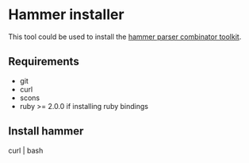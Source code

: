 # Hammer installer

This tool could be used to install the [hammer parser combinator toolkit](https://github.com/prashantbarca/hammer).

## Requirements

- git
- curl
- scons
- ruby >= 2.0.0 if installing ruby bindings 

## Install hammer 

curl  | bash